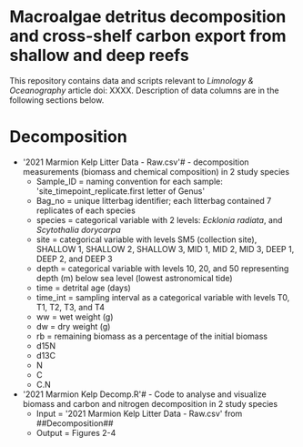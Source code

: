 # Macroalgae detritus decomposition and cross-shelf carbon export from shallow and deep reefs
This repository contains data and scripts relevant to *Limnology & Oceanography* article doi: XXXX. Description of data columns are in the following sections below.

# Decomposition #
- '2021 Marmion Kelp Litter Data - Raw.csv'# - decomposition measurements (biomass and chemical composition) in 2 study species
   - Sample_ID = naming convention for each sample: 'site_timepoint_replicate.first letter of Genus'
   - Bag_no = unique litterbag identifier; each litterbag contained 7 replicates of each species
   - species = categorical variable with 2 levels: *Ecklonia radiata*, and *Scytothalia dorycarpa*
   - site = categorical variable with levels SM5 (collection site), SHALLOW 1, SHALLOW 2, SHALLOW 3, MID 1, MID 2, MID 3, DEEP 1, DEEP 2, and DEEP 3
   - depth = categorical variable with levels 10, 20, and 50 representing depth (m) below sea level (lowest astronomical tide)
   - time = detrital age (days)
   - time_int = sampling interval as a categorical variable with levels T0, T1, T2, T3, and T4
   - ww = wet weight (g)
   - dw = dry weight (g)
   - rb = remaining biomass as a percentage of the initial biomass
   - d15N
   - d13C
   - N
   - C
   - C.N
- '2021 Marmion Kelp Decomp.R'# - Code to analyse and visualize biomass and carbon and nitrogen decomposition in 2 study species
  - Input = '2021 Marmion Kelp Litter Data - Raw.csv' from ##Decomposition##
  - Output = Figures 2-4 
  



